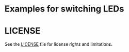 # Examples for switching LEDs

# LICENSE
See the [LICENSE](../LICENSE.md) file for license rights and limitations.

